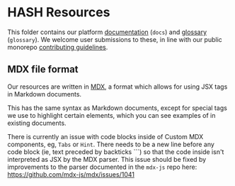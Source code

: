 # HASH Resources

This folder contains our platform [documentation](https://hash.ai/docs?utm_medium=organic&utm_source=github_readme_resources) (`docs`) and [glossary](https://hash.ai/glossary?utm_medium=organic&utm_source=github_readme_resources) (`glossary`). We welcome user submissions to these, in line with our public monorepo [contributing guidelines](../CONTRIBUTING.md). 

## MDX file format

Our resources are written in [MDX](https://mdxjs.com/), a format which allows for using JSX tags in Markdown documents. 

This has the same syntax as Markdown documents, except for special tags we use to highlight certain elements, which you can see examples of in existing documents.

There is currently an issue with code blocks inside of Custom MDX components, eg, `Tabs` or `Hint`. There needs to be a new line before any code block (ie, text preceded by backticks ```) so that the code inside isn't interpreted as JSX by the MDX parser. This issue should be fixed by improvements to the parser documented in the `mdx-js` repo here: https://github.com/mdx-js/mdx/issues/1041
